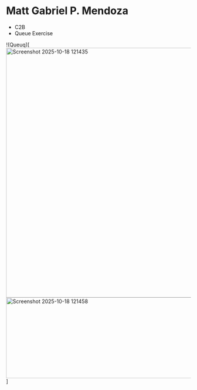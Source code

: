 # Matt Gabriel P. Mendoza
- C2B
- Queue Exercise

!(Queuq)[<img width="1013" height="680" alt="Screenshot 2025-10-18 121435" src="https://github.com/user-attachments/assets/c4b508b8-80ab-4009-b95e-02cf2d4ea37a" />
<img width="646" height="220" alt="Screenshot 2025-10-18 121458" src="https://github.com/user-attachments/assets/62f1e71f-cb43-4318-accc-02ec9144df78" />
]
